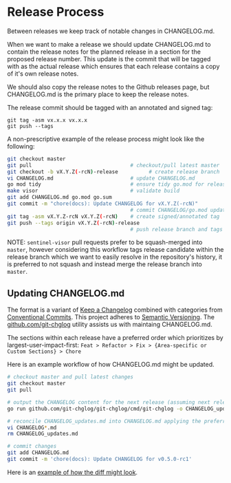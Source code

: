 # Release Process

Between releases we keep track of notable changes in CHANGELOG.md.

When we want to make a release we should update CHANGELOG.md to contain the release notes for the planned release in a section for
the proposed release number. This update is the commit that will be tagged with as the actual release which ensures that each release
contains a copy of it's own release notes. 

We should also copy the release notes to the Github releases page, but CHANGELOG.md is the primary place to keep the release notes. 

The release commit should be tagged with an annotated and signed tag:

    git tag -asm vx.x.x vx.x.x
    git push --tags

A non-prescriptive example of the release process might look like the following:

```sh
git checkout master
git pull                                # checkout/pull latest master
git checkout -b vX.Y.Z(-rcN)-release          # create release branch
vi CHANGELOG.md                         # update CHANGELOG.md
go mod tidy                             # ensure tidy go.mod for release
make visor                              # validate build
git add CHANGELOG.md go.mod go.sum
git commit -m "chore(docs): Update CHANGELOG for vX.Y.Z(-rcN)"
                                        # commit CHANGELOG/go.mod updates
git tag -asm vX.Y.Z-rcN vX.Y.Z(-rcN)    # create signed/annotated tag
git push --tags origin vX.Y.Z(-rcN)-release
                                        # push release branch and tags
```

NOTE: `sentinel-visor` pull requests prefer to be squash-merged into `master`, however considering this workflow tags release candidate within the release branch which we want to easily resolve in the repository's history, it is preferred to not squash and instead merge the release branch into `master`.


## Updating CHANGELOG.md

The format is a variant of [Keep a Changelog](https://keepachangelog.com/en/1.0.0/) combined with categories from [Conventional Commits](https://www.conventionalcommits.org/en/v1.0.0/). This project adheres to [Semantic Versioning](https://semver.org/spec/v2.0.0.html). The [github.com/git-chglog](https://github.com/git-chglog/git-chglog) utility assists us with maintaing CHANGELOG.md.

The sections within each release have a preferred order which prioritizes by largest-user-impact-first: `Feat > Refactor > Fix > {Area-specific or Custom Sections} > Chore`

Here is an example workflow of how CHANGELOG.md might be updated.

```sh
# checkout master and pull latest changes
git checkout master
git pull

# output the CHANGELOG content for the next release (assuming next release is v0.5.0-rc1)
go run github.com/git-chglog/git-chglog/cmd/git-chglog -o CHANGELOG_updates.md --next-tag v0.5.0-rc1

# reconcile CHANGELOG_updates.md into CHANGELOG.md applying the preferred section order
vi CHANGELOG*.md
rm CHANGELOG_updates.md

# commit changes
git add CHANGELOG.md
git commit -m 'chore(docs): Update CHANGELOG for v0.5.0-rc1'
```

Here is an [example of how the diff might look](https://github.com/filecoin-project/sentinel-visor/pull/326/commits/9536df9e39991a3b78013d1d1b36fef94562556d).
